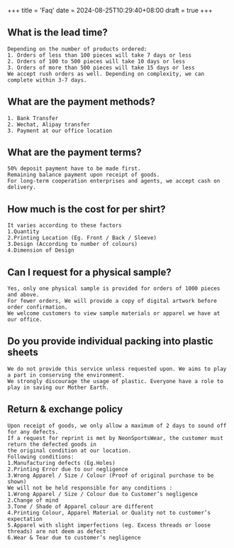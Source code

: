 +++
title = 'Faq'
date = 2024-08-25T10:29:40+08:00
draft = true
+++

## What is the lead time?
    Depending on the number of products ordered:
    1. Orders of less than 100 pieces will take 7 days or less
    2. Orders of 100 to 500 pieces will take 10 days or less
    3. Orders of more than 500 pieces will take 15 days or less
    We accept rush orders as well. Depending on complexity, we can complete within 3-7 days.

## What are the payment methods?
    1. Bank Transfer
    2. Wechat, Alipay transfer
    3. Payment at our office location

## What are the payment terms?
    50% deposit payment have to be made first.
    Remaining balance payment upon receipt of goods.
    For long-term cooperation enterprises and agents, we accept cash on delivery.

## How much is the cost for per shirt?
    It varies according to these factors
    1.Quantity
    2.Printing Location (Eg. Front / Back / Sleeve)
    3.Design (According to number of colours)
    4.Dimension of Design

## Can I request for a physical sample?
    Yes, only one physical sample is provided for orders of 1000 pieces and above. 
    For fewer orders, We will provide a copy of digital artwork before order confirmation. 
    We welcome customers to view sample materials or apparel we have at our office.

## Do you provide individual packing into plastic sheets
    We do not provide this service unless requested upon. We aims to play a part in conserving the environment. 
    We strongly discourage the usage of plastic. Everyone have a role to play in saving our Mother Earth.

## Return & exchange policy
    Upon receipt of goods, we only allow a maximum of 2 days to sound off for any defects. 
    If a request for reprint is met by NeonSportsWear, the customer must return the defected goods in 
    the original condition at our location.
    Following conditions:
    1.Manufacturing defects (Eg.Holes)
    2.Printing Error due to our negligence
    3.Wrong Apparel / Size / Colour (Proof of original purchase to be shown)
    We will not be held responsible for any conditions :
    1.Wrong Apparel / Size / Colour due to Customer’s negligence
    2.Change of mind
    3.Tone / Shade of Apparel colour are different
    4.Printing Colour, Apparel Material or Quality not to customer’s expectation
    5.Apparel with slight imperfections (eg. Excess threads or loose threads) are not deem as defect
    6.Wear & Tear due to customer’s negligence